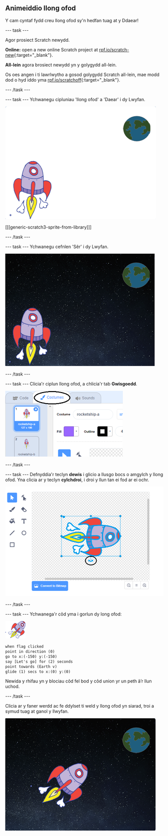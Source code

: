 ## Animeiddio llong ofod

Y cam cyntaf fydd creu llong ofod sy'n hedfan tuag at y Ddaear!

\--- task \---

Agor prosiect Scratch newydd.

**Online:** open a new online Scratch project at [rpf.io/scratch-new](http://rpf.io/scratchon){:target="_blank"}.

**All-lein** agora brosiect newydd yn y golygydd all-lein.

Os oes angen i ti lawrlwytho a gosod golygydd Scratch all-lein, mae modd dod o hyd iddo yma [rpf.io/scratchoff](http://rpf.io/scratchoff){:target="_blank"}.

\--- /task \---

\--- task \--- Ychwanegu cipluniau 'llong ofod' a 'Daear' i dy Lwyfan.

![Cipluniau llong ofod a Daear](images/space-sprites.png)

[[[generic-scratch3-sprite-from-library]]]

\--- /task \---

\--- task \--- Ychwanegu cefnlen 'Sêr' i dy Lwyfan.

![Cefnlen gofod](images/space-backdrop.png)

\--- /task \---

\--- task \--- Clicia'r ciplun llong ofod, a chlicia'r tab **Gwisgoedd**.

![Gwisg corlun](images/space-costume.png)

\--- /task \---

\--- task \--- Defnyddia'r teclyn **dewis** i glicio a llusgo bocs o amgylch y llong ofod. Yna clicia ar y teclyn **cylchdroi**, i droi y llun tan ei fod ar ei ochr.

![Troi gwisg](images/space-rotate.png)

\--- /task \---

\--- task \--- Ychwanega'r côd yma i gorlun dy long ofod:

![Corlun llong ofod](images/sprite-spaceship.png)

```blocks3
when flag clicked
point in direction (0)
go to x:(-150) y:(-150)
say [Let's go] for (2) seconds
point towards (Earth v)
glide (1) secs to x:(0) y:(0)
```

Newida y rhifau yn y blociau côd fel bod y côd union yr un peth â’r llun uchod.

\--- /task \---

Clicia ar y faner werdd ac fe ddylset ti weld y llong ofod yn siarad, troi a symud tuag at ganol y llwyfan.

![Profi animeiddiad llong ofod](images/space-animate-stage.png)
